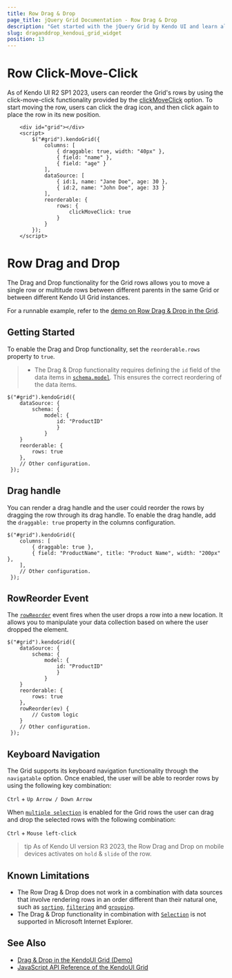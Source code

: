 ```yaml
---
title: Row Drag & Drop
page_title: jQuery Grid Documentation - Row Drag & Drop
description: "Get started with the jQuery Grid by Kendo UI and learn all about the Row Drag & Drop feature."
slug: draganddrop_kendoui_grid_widget
position: 13
---
```


# Row Click-Move-Click

As of Kendo UI R2 SP1 2023, users can reorder the Grid's rows by using the click-move-click functionality provided by the [clickMoveClick](/api/javascript/ui/grid/configuration/reorderable.rows.clickmoveclick) option. To start moving the row, users can click the drag icon, and then click again to place the row in its new position.

```dojo
    <div id="grid"></div>
    <script>
        $("#grid").kendoGrid({
            columns: [
                { draggable: true, width: "40px" },
                { field: "name" },
                { field: "age" }
            ],
            dataSource: [
                { id:1, name: "Jane Doe", age: 30 },
                { id:2, name: "John Doe", age: 33 }
            ],
            reorderable: {
                rows: {
                    clickMoveClick: true
                }
            }
        });
    </script>
```

# Row Drag and Drop

The Drag and Drop functionality for the Grid rows allows you to move a single row or multitude rows between different parents in the same Grid or between different Kendo UI Grid instances.

For a runnable example, refer to the [demo on Row Drag & Drop in the Grid](https://demos.telerik.com/kendo-ui/grid/drag-drop).


## Getting Started

To enable the Drag and Drop functionality, set the `reorderable.rows` property to `true`.

> * The Drag & Drop functionality requires defining the `id` field of the data items in [`schema.model`](/api/javascript/data/datasource/configuration/schema.model). This ensures the correct reordering of the data items.

    $("#grid").kendoGrid({
        dataSource: {
            schema: {
                model: {
                    id: "ProductID"
                    }
                }
        }
        reorderable: {
            rows: true
        },
        // Other configuration.
     });

## Drag handle

You can render a drag handle and the user could reorder the rows by dragging the row through its drag handle. To enable the drag handle, add the `draggable: true` property in the columns configuration.

    $("#grid").kendoGrid({
        columns: [
            { draggable: true },
            { field: "ProductName", title: "Product Name", width: "200px" },
        ],
        // Other configuration.
     });

## RowReorder Event

The [`rowReorder`](/api/javascript/ui/grid/events/rowReorder) event fires when the user drops a row into a new location. It allows you to manipulate your data collection based on where the user dropped the element.

    $("#grid").kendoGrid({
        dataSource: {
            schema: {
                model: {
                    id: "ProductID"
                    }
                }
        }
        reorderable: {
            rows: true
        },
        rowReorder(ev) {
            // Custom logic
        }
        // Other configuration.
     });

## Keyboard Navigation

The Grid supports its keyboard navigation functionality through the `navigatable` option.  Once enabled, the user will be able to reorder rows by using the following key combination:

`Ctrl` + `Up Arrow / Down Arrow`

When [`multiple selection`](/controls/grid/selection#multi-row-selection) is enabled for the Grid rows the user can drag and drop the selected rows with the following combination:

`Ctrl` + `Mouse left-click`

>tip As of Kendo UI version R3 2023, the Row Drag and Drop on mobile devices activates on `hold` & `slide` of the row.

## Known Limitations

* The Row Drag & Drop does not work in a combination with data sources that involve rendering rows in an order different than their natural one, such as [`sorting`](/controls/grid/sorting), [`filtering`](/controls/grid/filtering) and [`grouping`](/controls/grid/grouping/overview).
* The Drag & Drop functionality in combination with [`Selection`](https://demos.telerik.com/kendo-ui/grid/selection) is not supported in Microsoft Internet Explorer.

## See Also

* [Drag & Drop in the KendoUI Grid (Demo)](https://demos.telerik.com/kendo-ui/grid/drag-drop)
* [JavaScript API Reference of the KendoUI Grid](/api/javascript/ui/grid)

